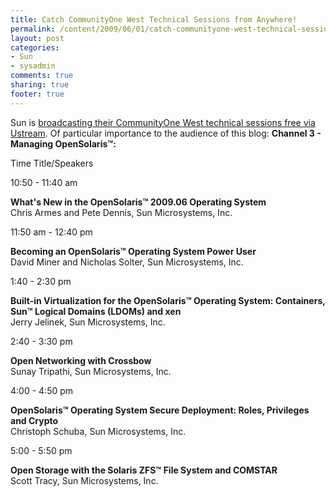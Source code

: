 ```yaml
---
title: Catch CommunityOne West Technical Sessions from Anywhere!
permalink: /content/2009/06/01/catch-communityone-west-technical-sessions-anywhere
layout: post
categories:
- Sun
- sysadmin
comments: true
sharing: true
footer: true
---
```

Sun is [broadcasting their CommunityOne West technical sessions free via
Ustream](http://www.ustream.tv/sun). Of particular importance to the audience
of this blog: **Channel 3 - Managing OpenSolaris™:**

Time Title/Speakers

10:50 - 11:40 am

**What's New in the OpenSolaris™ 2009.06 Operating System**   
Chris Armes and Pete Dennis, Sun Microsystems, Inc.

11:50 am - 12:40 pm

**Becoming an OpenSolaris™ Operating System Power User**   
David Miner and Nicholas Solter, Sun Microsystems, Inc.

1:40 - 2:30 pm

**Built-in Virtualization for the OpenSolaris™ Operating System: Containers, Sun™ Logical Domains (LDOMs) and xen**   
Jerry Jelinek, Sun Microsystems, Inc.

2:40 - 3:30 pm

**Open Networking with Crossbow**   
Sunay Tripathi, Sun Microsystems, Inc.

4:00 - 4:50 pm

**OpenSolaris™ Operating System Secure Deployment: Roles, Privileges and Crypto**   
Christoph Schuba, Sun Microsystems, Inc.

5:00 - 5:50 pm

**Open Storage with the Solaris ZFS™ File System and COMSTAR**   
Scott Tracy, Sun Microsystems, Inc.

